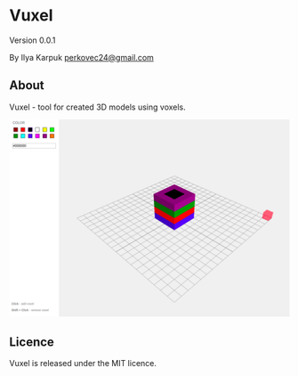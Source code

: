 # Vuxel

Version 0.0.1

By Ilya Karpuk perkovec24@gmail.com

## About

Vuxel - tool for created 3D models using voxels.

![Demo](demo.png)

## Licence

Vuxel is released under the MIT licence. 